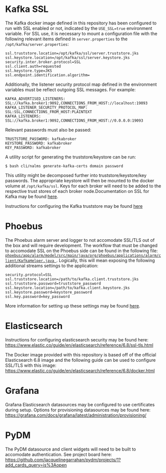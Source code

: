 # Kafka SSL
The Kafka docker image defined in this repository has been configured to run with SSL enabled or not, indicated by the `USE_SSL=true` environment variable. For SSL use, it is necessary to mount a configuration file with the following relevant items defined in `server.properties` to the `/opt/kafka/server.properties`:
```
ssl.truststore.location=/opt/kafka/ssl/server.truststore.jks
ssl.keystore.location=/opt/kafka/ssl/server.keystore.jks
security.inter.broker.protocol=SSL
ssl.client.auth=requested
ssl.keystore.type=JKS
ssl.endpoint.identification.algorithm=
```

Additionally, the listener security protocol map defined in the environment variables must be reflect outgoing SSL messages. For example:
```
KAFKA_ADVERTISED_LISTENERS: SSL://kafka.broker1:9092,CONNECTIONS_FROM_HOST://localhost:19093
KAFKA_LISTENER_SECURITY_PROTOCOL_MAP: SSL:SSL,CONNECTIONS_FROM_HOST:PLAINTEXT
KAFKA_LISTENERS: SSL://kafka.broker1:9092,CONNECTIONS_FROM_HOST://0.0.0.0:19093
```
Relevant passwords must also be passed:
```
TRUSTSTORE_PASSWORD: kafkabroker
KEYSTORE_PASSWORD: kafkabroker
KEY_PASSWORD: kafkabroker
```
A utility script for generating the truststore/keystore can be run:
```
$ bash cli/nalms generate-kafka-certs domain password
```
This utility might be decomposed further into truststore/keystore/key passwords. The appropriate keystore will then be mounted to the docker volume at `/opt/kafka/ssl`. Keys for each broker will need to be added to the respective trust stores of each broker node.Documentation on SSL for Kafka may be found [here](https://kafka.apache.org/documentation/#security_ssl).

Instructions for configuring the Kafka truststore may be found [here](https://docs.confluent.io/platform/current/kafka/authentication_ssl.html)

# Phoebus

The Phoebus alarm server and logger to not accomodate SSL/TLS out of the box and will require development. The workflow that must be changed to accomodate SSL on the Phoebus side can be found in the following file: 
[`phoebus/app/alarm/model/src/main/java/org/phoebus/applications/alarm/client/KafkaHelper.java
`](https://github.com/ControlSystemStudio/phoebus/blob/master/app/alarm/model/src/main/java/org/phoebus/applications/alarm/client/KafkaHelper.java). Logically, this will mean exposing the following additional streams settings to the application:
```
security.protocol=SSL
ssl.truststore.location=/path/to/kafka.client.truststore.jks
ssl.truststore.password=truststore_password
ssl.keystore.location=/path/to/kafka.client.keystore.jks
ssl.keystore.password=keystore_password
ssl.key.password=key_password
```

More information for setting up these settings may be found [here](https://kafka.apache.org/10/documentation/streams/developer-guide/security.html).

# Elasticsearch

Instructions for configuring elasticsearch security may be found here:
https://www.elastic.co/guide/en/elasticsearch/reference/6.8/ssl-tls.html

The Docker image provided with this repository is based off of the official Elasticsearch 6.8 image and the following guide can be used to configure SSL/TLS with this image: https://www.elastic.co/guide/en/elasticsearch/reference/6.8/docker.html

# Grafana

Grafana Elasticsearch datasources may be configured to use certificates during setup. Options for provisioning datasources may be found here:
https://grafana.com/docs/grafana/latest/administration/provisioning/


# PyDM 

The PyDM datasource and client widgets will need to be built to accomodate authentication. See project board here: https://github.com/jacquelinegarrahan/pydm/projects/1?add_cards_query=is%3Aopen